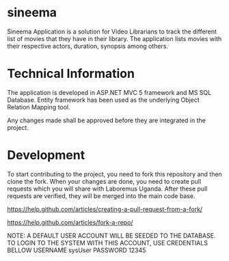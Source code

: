 # sineema
Sineema Application is a solution for Video Librarians to track the different list of movies that they have in their library. The application lists movies with their respective actors, duration, synopsis among others. 

# Technical Information
The application is developed in ASP.NET MVC 5 framework and MS SQL Database. Entity framework has been used as the underlying Object Relation Mapping tool. 

Any changes made shall be approved before they are integrated in the project. 

# Development
To start contributing to the project, you need to fork this repository and then clone the fork. When your changes are done, you need to create pull requests which you will share with Laboremus Uganda. After these pull requests are verified, they will be merged into the main code base.

https://help.github.com/articles/creating-a-pull-request-from-a-fork/

https://help.github.com/articles/fork-a-repo/

NOTE: A DEFAULT USER ACCOUNT WILL BE SEEDED TO THE DATABASE. TO LOGIN TO THE SYSTEM WITH THIS ACCOUNT, USE CREDENTIALS BELLOW
USERNAME    sysUser
PASSWORD    12345
